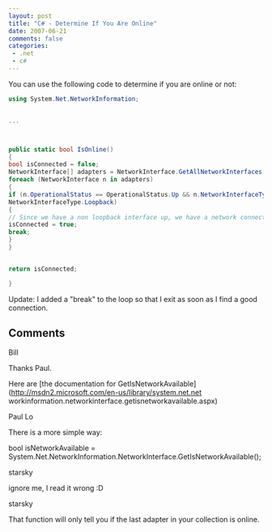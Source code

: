 ```yaml
---
layout: post
title: "C# - Determine If You Are Online"
date: 2007-06-21
comments: false
categories:
 - .net
 - c#
---
```

You can use the following code to determine if you are online or not:


```c#
using System.Net.NetworkInformation;


...



public static bool IsOnline()
{
bool isConnected = false;
NetworkInterface[] adapters = NetworkInterface.GetAllNetworkInterfaces();
foreach (NetworkInterface n in adapters)
{
if (n.OperationalStatus == OperationalStatus.Up && n.NetworkInterfaceType !=
NetworkInterfaceType.Loopback)
{
// Since we have a non loopback interface up, we have a network connection
isConnected = true;
break;
}
}


return isConnected;

}

```


Update: I added a "break" to the loop so that I exit as soon as I find a good
connection.

## Comments

Bill

Thanks Paul.

Here are [the documentation for
GetIsNetworkAvailable](http://msdn2.microsoft.com/en-us/library/system.net.net
workinformation.networkinterface.getisnetworkavailable.aspx)

Paul Lo

There is a more simple way:

bool isNetworkAvailable =
System.Net.NetworkInformation.NetworkInterface.GetIsNetworkAvailable();

starsky

ignore me, I read it wrong :D

starsky

That function will only tell you if the last adapter in your collection is
online.

